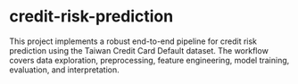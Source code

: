 # credit-risk-prediction
This project implements a robust end-to-end pipeline for credit risk prediction using the Taiwan Credit Card Default dataset. The workflow covers data exploration, preprocessing, feature engineering, model training, evaluation, and interpretation.

